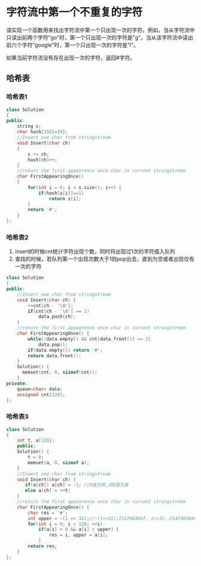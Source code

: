 # 字符流中第一个不重复的字符

请实现一个函数用来找出字符流中第一个只出现一次的字符。例如，当从字符流中只读出前两个字符"go"时，第一个只出现一次的字符是"g"。当从该字符流中读出前六个字符“google"时，第一个只出现一次的字符是"l"。

如果当前字符流没有存在出现一次的字符，返回#字符。

## 哈希表

### 哈希表1

```cpp
class Solution
{
public:
    string s;
    char hash[256]={0};
    //Insert one char from stringstream
    void Insert(char ch)
    {
        s += ch;
        hash[ch]++;
    }
    //return the first appearence once char in current stringstream
    char FirstAppearingOnce()
    {
        for(int i = 0; i < s.size(); i++) {
            if(hash[s[i]]==1)
                return s[i];
        }
        return '#';
    }
};
```

### 哈希表2

1. insert的时候cnt统计字符出现个数，同时将出现过1次的字符插入队列    
2. 查找的时候，若队列第一个出现次数大于1则pop出去，直到为空或者出现仅有一次的字符

```cpp
class Solution
{
public:
    //Insert one char from stringstream
    void Insert(char ch) {  
        ++cnt[ch - '\0'];
        if(cnt[ch - '\0'] == 1)
            data.push(ch);
    }
    //return the first appearence once char in current stringstream
    char FirstAppearingOnce() {
        while(!data.empty() && cnt[data.front()] >= 2) 
            data.pop();
        if(data.empty()) return '#';
        return data.front();
    }
    Solution() {
      memset(cnt, 0, sizeof(cnt));    
    }
private:
    queue<char> data;
    unsigned cnt[128];
};
```

### 哈希表3

```cpp
class Solution
{
    int t, a[128];
    public:
    Solution() {
        t = 0;
        memset(a, 0, sizeof a); 
    }   
    //Insert one char from stringstream
    void Insert(char ch) {
       if(a[ch]) a[ch] = -1; //0值为假,非0值为真
       else a[ch] = ++t;
    }   
    //return the first appearence once char in current stringstream
    char FirstAppearingOnce() {
        char res = '#';
        int upper = ~(1 << 31);//~(1<<31):2147483647, 1<<31:-2147483648
        for(int i = 0; i < 128; ++i)
            if(a[i] > 0 && a[i] < upper) {
                res = i, upper = a[i];
            }
        return res;
    }
};
```
